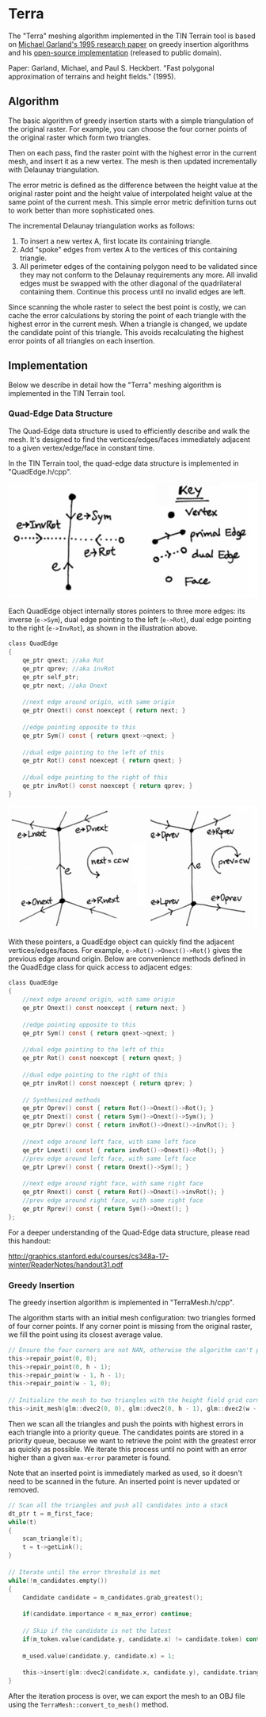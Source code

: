 # Terra

The "Terra" meshing algorithm implemented in the TIN Terrain tool is based on [Michael Garland's 1995 research paper](https://mgarland.org/papers/scape.pdf) on greedy insertion algorithms and his [open-source implementation](https://mgarland.org/software/terra.html) (released to public domain).

Paper: Garland, Michael, and Paul S. Heckbert. "Fast polygonal approximation of terrains and height fields." (1995).

## Algorithm

The basic algorithm of greedy insertion starts with a simple triangulation of the original raster. For example, you can choose the four corner points of the original raster which form two triangles.

Then on each pass, find the raster point with the highest error in the current mesh, and insert it as a new vertex. The mesh is then updated incrementally with Delaunay triangulation.

The error metric is defined as the difference between the height value at the original raster point and the height value of interpolated height value at the same point of the current mesh. This simple error metric definition turns out to work better than more sophisticated ones.

The incremental Delaunay triangulation works as follows:
1. To insert a new vertex A, first locate its containing triangle.
2. Add "spoke" edges from vertex A to the vertices of this containing triangle.
3. All perimeter edges of the containing polygon need to be validated since they may not conform to the Delaunay requirements any more. All invalid edges must be swapped with the other diagonal of the quadrilateral containing them. Continue this process until no invalid edges are left.

Since scanning the whole raster to select the best point is costly, we can cache the error calculations by storing the point of each triangle with the highest error in the current mesh. When a triangle is changed, we update the candidate point of this triangle. This avoids recalculating the highest error points of all triangles on each insertion.

## Implementation

Below we describe in detail how the "Terra" meshing algorithm is implemented in the TIN Terrain tool.

### Quad-Edge Data Structure

The Quad-Edge data structure is used to efficiently describe and walk the mesh. It's designed to find the vertices/edges/faces immediately adjacent to a given vertex/edge/face in constant time.

In the TIN Terrain tool, the quad-edge data structure is implemented in "QuadEdge.h/cpp".

![7AD175B29AB688F685EBE45F6D46FAE3.jpg](https://raw.githubusercontent.com/heremaps/tin-terrain/algorithm-docs.ylian/docs/resources/7AD175B29AB688F685EBE45F6D46FAE3.jpg)

Each QuadEdge object internally stores pointers to three more edges: its inverse (`e->Sym`), dual edge pointing to the left (`e->Rot`), dual edge pointing to the right (`e->InvRot`), as shown in the illustration above.

```c
class QuadEdge
{
    qe_ptr qnext; //aka Rot
    qe_ptr qprev; //aka invRot
    qe_ptr self_ptr;
    qe_ptr next; //aka Onext
    
    //next edge around origin, with same origin
    qe_ptr Onext() const noexcept { return next; }

    //edge pointing opposite to this
    qe_ptr Sym() const { return qnext->qnext; }

    //dual edge pointing to the left of this
    qe_ptr Rot() const noexcept { return qnext; }

    //dual edge pointing to the right of this
    qe_ptr invRot() const noexcept { return qprev; }
}
```

![4D859D9DDCB9690EFB04E6CCC75FABDC.jpg](https://raw.githubusercontent.com/heremaps/tin-terrain/algorithm-docs.ylian/docs/resources/4D859D9DDCB9690EFB04E6CCC75FABDC.jpg)

With these pointers, a QuadEdge object can quickly find the adjacent vertices/edges/faces. For example, `e->Rot()->Onext()->Rot()` gives the previous edge around origin. Below are convenience methods defined in the QuadEdge class for quick access to adjacent edges:

```c
class QuadEdge
{
    //next edge around origin, with same origin
    qe_ptr Onext() const noexcept { return next; }

    //edge pointing opposite to this
    qe_ptr Sym() const { return qnext->qnext; }

    //dual edge pointing to the left of this
    qe_ptr Rot() const noexcept { return qnext; }

    //dual edge pointing to the right of this
    qe_ptr invRot() const noexcept { return qprev; }

    // Synthesized methods
    qe_ptr Oprev() const { return Rot()->Onext()->Rot(); }
    qe_ptr Dnext() const { return Sym()->Onext()->Sym(); }
    qe_ptr Dprev() const { return invRot()->Onext()->invRot(); }

    //next edge around left face, with same left face
    qe_ptr Lnext() const { return invRot()->Onext()->Rot(); }
    //prev edge around left face, with same left face
    qe_ptr Lprev() const { return Onext()->Sym(); }

    //next edge around right face, with same right face
    qe_ptr Rnext() const { return Rot()->Onext()->invRot(); }
    //prev edge around right face, with same right face
    qe_ptr Rprev() const { return Sym()->Onext(); }
};
```

For a deeper understanding of the Quad-Edge data structure, please read this handout:

<http://graphics.stanford.edu/courses/cs348a-17-winter/ReaderNotes/handout31.pdf>

### Greedy Insertion

The greedy insertion algorithm is implemented in "TerraMesh.h/cpp".

The algorithm starts with an initial mesh configuration: two triangles formed of four corner points. If any corner point is missing from the original raster, we fill the point using its closest average value.

```c
// Ensure the four corners are not NAN, otherwise the algorithm can't proceed.
this->repair_point(0, 0);
this->repair_point(0, h - 1);
this->repair_point(w - 1, h - 1);
this->repair_point(w - 1, 0);

// Initialize the mesh to two triangles with the height field grid corners as vertices
this->init_mesh(glm::dvec2(0, 0), glm::dvec2(0, h - 1), glm::dvec2(w - 1, h - 1), glm::dvec2(w - 1, 0));
```

Then we scan all the triangles and push the points with highest errors in each triangle into a priority queue. The candidates points are stored in a priority queue, because we want to retrieve the point with the greatest error as quickly as possible. We iterate this process until no point with an error higher than a given `max-error` parameter is found.

Note that an inserted point is immediately marked as used, so it doesn't need to be scanned in the future. An inserted point is never updated or removed.

```c
// Scan all the triangles and push all candidates into a stack
dt_ptr t = m_first_face;
while(t)
{
    scan_triangle(t);
    t = t->getLink();
}

// Iterate until the error threshold is met
while(!m_candidates.empty())
{
    Candidate candidate = m_candidates.grab_greatest();

    if(candidate.importance < m_max_error) continue;

    // Skip if the candidate is not the latest
    if(m_token.value(candidate.y, candidate.x) != candidate.token) continue;

    m_used.value(candidate.y, candidate.x) = 1;

    this->insert(glm::dvec2(candidate.x, candidate.y), candidate.triangle);
}
```

After the iteration process is over, we can export the mesh to an OBJ file using the `TerraMesh::convert_to_mesh()` method.
